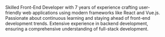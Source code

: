Skilled Front-End Developer with 7 years of experience crafting user-friendly web applications using modern frameworks like React and Vue.js. Passionate about continuous learning and staying ahead of front-end development trends. Extensive experience in backend development, ensuring a comprehensive understanding of full-stack development.
